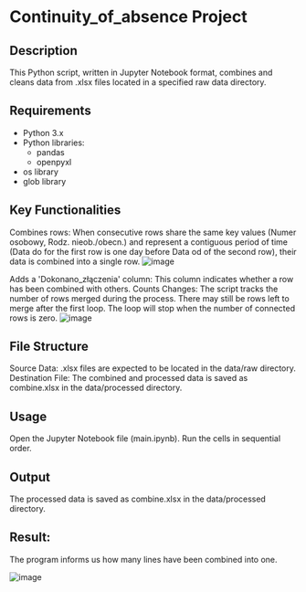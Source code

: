 # Continuity_of_absence Project


## Description
This Python script, written in Jupyter Notebook format, combines and cleans data from .xlsx files located in a specified raw data directory.


## Requirements
- Python 3.x
- Python libraries:
  - pandas
  - openpyxl
- os library
- glob library


## Key Functionalities
Combines rows: When consecutive rows share the same key values (Numer osobowy, Rodz. nieob./obecn.) and represent a contiguous period of time (Data do for the first row is one day before Data od of the second row), their data is combined into a single row.
![image](https://github.com/G-P-Rod/continuity_of_absence/assets/143654189/da956023-d928-4028-8287-29ca8ad58221)


Adds a 'Dokonano_złączenia' column: This column indicates whether a row has been combined with others.
Counts Changes: The script tracks the number of rows merged during the process. There may still be rows left to merge after the first loop. 
The loop will stop when the number of connected rows is zero.
![image](https://github.com/G-P-Rod/continuity_of_absence/assets/143654189/4c3c24e1-a7d2-40bb-8a32-241ee3e664df)


## File Structure
Source Data: .xlsx files are expected to be located in the data/raw directory.
Destination File: The combined and processed data is saved as combine.xlsx in the data/processed directory.

## Usage
Open the Jupyter Notebook file (main.ipynb).
Run the cells in sequential order.


## Output
The processed data is saved as combine.xlsx in the data/processed directory.


## Result:
The program informs us how many lines have been combined into one.

![image](https://github.com/G-P-Rod/continuity_of_absence/assets/143654189/cba47747-7098-4dfd-a2df-2daa42b00f70)

